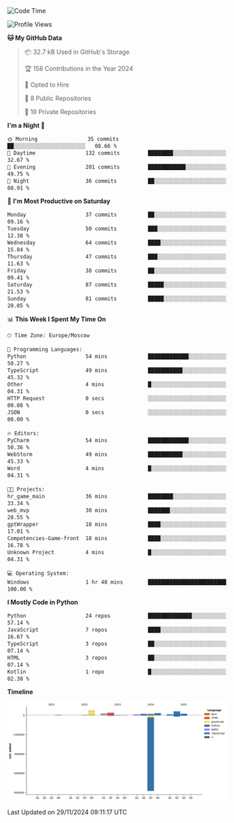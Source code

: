 <!--START_SECTION:waka-->
![Code Time](http://img.shields.io/badge/Code%20Time-552%20hrs%2059%20mins-blue)

![Profile Views](http://img.shields.io/badge/Profile%20Views-6-blue)

**🐱 My GitHub Data** 

> 📦 32.7 kB Used in GitHub's Storage 
 > 
> 🏆 158 Contributions in the Year 2024
 > 
> 💼 Opted to Hire
 > 
> 📜 8 Public Repositories 
 > 
> 🔑 19 Private Repositories 
 > 
**I'm a Night 🦉** 

```text
🌞 Morning                35 commits          ██░░░░░░░░░░░░░░░░░░░░░░░   08.66 % 
🌆 Daytime                132 commits         ████████░░░░░░░░░░░░░░░░░   32.67 % 
🌃 Evening                201 commits         ████████████░░░░░░░░░░░░░   49.75 % 
🌙 Night                  36 commits          ██░░░░░░░░░░░░░░░░░░░░░░░   08.91 % 
```
📅 **I'm Most Productive on Saturday** 

```text
Monday                   37 commits          ██░░░░░░░░░░░░░░░░░░░░░░░   09.16 % 
Tuesday                  50 commits          ███░░░░░░░░░░░░░░░░░░░░░░   12.38 % 
Wednesday                64 commits          ████░░░░░░░░░░░░░░░░░░░░░   15.84 % 
Thursday                 47 commits          ███░░░░░░░░░░░░░░░░░░░░░░   11.63 % 
Friday                   38 commits          ██░░░░░░░░░░░░░░░░░░░░░░░   09.41 % 
Saturday                 87 commits          █████░░░░░░░░░░░░░░░░░░░░   21.53 % 
Sunday                   81 commits          █████░░░░░░░░░░░░░░░░░░░░   20.05 % 
```


📊 **This Week I Spent My Time On** 

```text
🕑︎ Time Zone: Europe/Moscow

💬 Programming Languages: 
Python                   54 mins             █████████████░░░░░░░░░░░░   50.27 % 
TypeScript               49 mins             ███████████░░░░░░░░░░░░░░   45.32 % 
Other                    4 mins              █░░░░░░░░░░░░░░░░░░░░░░░░   04.31 % 
HTTP Request             0 secs              ░░░░░░░░░░░░░░░░░░░░░░░░░   00.08 % 
JSON                     0 secs              ░░░░░░░░░░░░░░░░░░░░░░░░░   00.00 % 

🔥 Editors: 
PyCharm                  54 mins             █████████████░░░░░░░░░░░░   50.36 % 
WebStorm                 49 mins             ███████████░░░░░░░░░░░░░░   45.33 % 
Word                     4 mins              █░░░░░░░░░░░░░░░░░░░░░░░░   04.31 % 

🐱‍💻 Projects: 
hr_game_main             36 mins             ████████░░░░░░░░░░░░░░░░░   33.34 % 
web_mvp                  30 mins             ███████░░░░░░░░░░░░░░░░░░   28.55 % 
gptWrapper               18 mins             ████░░░░░░░░░░░░░░░░░░░░░   17.01 % 
Competencies-Game-front  18 mins             ████░░░░░░░░░░░░░░░░░░░░░   16.78 % 
Unknown Project          4 mins              █░░░░░░░░░░░░░░░░░░░░░░░░   04.31 % 

💻 Operating System: 
Windows                  1 hr 48 mins        █████████████████████████   100.00 % 
```

**I Mostly Code in Python** 

```text
Python                   24 repos            ██████████████░░░░░░░░░░░   57.14 % 
JavaScript               7 repos             ████░░░░░░░░░░░░░░░░░░░░░   16.67 % 
TypeScript               3 repos             ██░░░░░░░░░░░░░░░░░░░░░░░   07.14 % 
HTML                     3 repos             ██░░░░░░░░░░░░░░░░░░░░░░░   07.14 % 
Kotlin                   1 repo              █░░░░░░░░░░░░░░░░░░░░░░░░   02.38 % 
```



**Timeline**

![Lines of Code chart](https://raw.githubusercontent.com/adlemx/adlemx/main/assets/bar_graph.png)


 Last Updated on 29/11/2024 09:11:17 UTC
<!--END_SECTION:waka-->
